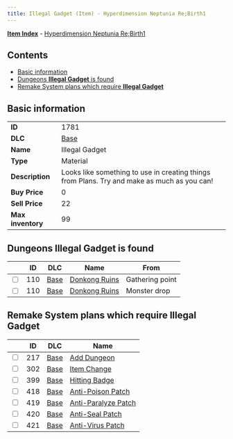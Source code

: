 ```yaml
---
title: Illegal Gadget (Item) - Hyperdimension Neptunia Re;Birth1
---
```


[**Item Index**](/neptunia/rb1/item/index.html) - [Hyperdimension Neptunia Re;Birth1](/neptunia/rb1)

## Contents

- [Basic information](#basic-information)
- [Dungeons **Illegal Gadget** is found](#dungeons-illegal-gadget-is-found)
- [Remake System plans which require **Illegal Gadget**](#remake-system-plans-which-require-illegal-gadget)

## Basic information

|   |   |
| -- | -- |
| **ID** | 1781 |
| **DLC** | [Base](/neptunia/rb1/dlc/1-base.html) |
| **Name** | Illegal Gadget |
| **Type** | Material |
| **Description** | Looks like something to use in creating things from Plans. Try and make as much as you can! |
| **Buy Price** | 0 |
| **Sell Price** | 22 |
| **Max inventory** | 99 |


## Dungeons **Illegal Gadget** is found

|    | ID | DLC | Name | From |
| -- | -- | --- | ---- | ---- |
| <input type="checkbox" id="rb1-dungeon-1-110" class="trackbox" /> | 110 | [Base](/neptunia/rb1/dlc/1-base.html) | [Donkong Ruins](/neptunia/rb1/dungeon/1-110-donkong-ruins.html) | Gathering point |
| <input type="checkbox" id="rb1-dungeon-1-110" class="trackbox" /> | 110 | [Base](/neptunia/rb1/dlc/1-base.html) | [Donkong Ruins](/neptunia/rb1/dungeon/1-110-donkong-ruins.html) | Monster drop |


## Remake System plans which require **Illegal Gadget**

|    | ID | DLC | Name |
| -- | -- | --- | ---- |
| <input type="checkbox" id="rb1-quest-1-217" class="trackbox" /> | 217 | [Base](/neptunia/rb1/dlc/1-base.html) | [Add Dungeon](/neptunia/rb1/quest/1-217-add-dungeon.html) |
| <input type="checkbox" id="rb1-quest-1-302" class="trackbox" /> | 302 | [Base](/neptunia/rb1/dlc/1-base.html) | [Item Change](/neptunia/rb1/quest/1-302-item-change.html) |
| <input type="checkbox" id="rb1-quest-1-399" class="trackbox" /> | 399 | [Base](/neptunia/rb1/dlc/1-base.html) | [Hitting Badge](/neptunia/rb1/quest/1-399-hitting-badge.html) |
| <input type="checkbox" id="rb1-quest-1-418" class="trackbox" /> | 418 | [Base](/neptunia/rb1/dlc/1-base.html) | [Anti-Poison Patch](/neptunia/rb1/quest/1-418-anti-poison-patch.html) |
| <input type="checkbox" id="rb1-quest-1-419" class="trackbox" /> | 419 | [Base](/neptunia/rb1/dlc/1-base.html) | [Anti-Paralyze Patch](/neptunia/rb1/quest/1-419-anti-paralyze-patch.html) |
| <input type="checkbox" id="rb1-quest-1-420" class="trackbox" /> | 420 | [Base](/neptunia/rb1/dlc/1-base.html) | [Anti-Seal Patch](/neptunia/rb1/quest/1-420-anti-seal-patch.html) |
| <input type="checkbox" id="rb1-quest-1-421" class="trackbox" /> | 421 | [Base](/neptunia/rb1/dlc/1-base.html) | [Anti-Virus Patch](/neptunia/rb1/quest/1-421-anti-virus-patch.html) |
